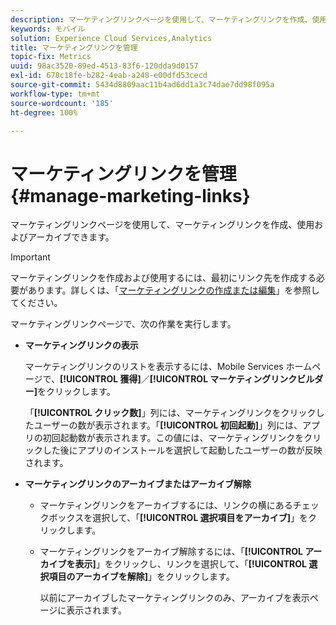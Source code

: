 ```yaml
---
description: マーケティングリンクページを使用して、マーケティングリンクを作成、使用およびアーカイブできます。
keywords: モバイル
solution: Experience Cloud Services,Analytics
title: マーケティングリンクを管理
topic-fix: Metrics
uuid: 98ac3520-89ed-4513-83f6-120dda9d0157
exl-id: 678c18fe-b282-4eab-a248-e00dfd53cecd
source-git-commit: 5434d8809aac11b4ad6dd1a3c74dae7dd98f095a
workflow-type: tm+mt
source-wordcount: '185'
ht-degree: 100%

---
```


# マーケティングリンクを管理{#manage-marketing-links}

マーケティングリンクページを使用して、マーケティングリンクを作成、使用およびアーカイブできます。

>[!IMPORTANT]
>
>マーケティングリンクを作成および使用するには、最初にリンク先を作成する必要があります。詳しくは、「[マーケティングリンクの作成または編集](/help/using/acquisition-main/c-marketing-links-builder/t-create-edit-adobe-links/t-create-edit-adobe-links.md)」を参照してください。

マーケティングリンクページで、次の作業を実行します。

* **マーケティングリンクの表示**

   マーケティングリンクのリストを表示するには、Mobile Services ホームページで、**[!UICONTROL 獲得]**／**[!UICONTROL マーケティングリンクビルダー]**&#x200B;をクリックします。

   「**[!UICONTROL クリック数]**」列には、マーケティングリンクをクリックしたユーザーの数が表示されます。「**[!UICONTROL 初回起動]**」列には、アプリの初回起動数が表示されます。この値には、マーケティングリンクをクリックした後にアプリのインストールを選択して起動したユーザーの数が反映されます。

* **マーケティングリンクのアーカイブまたはアーカイブ解除**

   * マーケティングリンクをアーカイブするには、リンクの横にあるチェックボックスを選択して、「**[!UICONTROL 選択項目をアーカイブ]**」をクリックします。
   * マーケティングリンクをアーカイブ解除するには、「**[!UICONTROL アーカイブを表示]**」をクリックし、リンクを選択して、「**[!UICONTROL 選択項目のアーカイブを解除]**」をクリックします。

      以前にアーカイブしたマーケティングリンクのみ、アーカイブを表示ページに表示されます。
